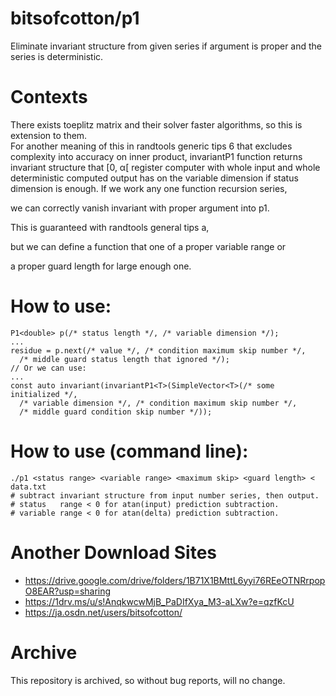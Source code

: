 # bitsofcotton/p1
Eliminate invariant structure from given series if argument is proper and
the series is deterministic.

# Contexts
There exists toeplitz matrix and their solver faster algorithms,
so this is extension to them.  
For another meaning of this in randtools generic tips 6 that
excludes complexity into accuracy on inner product,
invariantP1 function returns invariant structure that \[0, &alpha;\[ register
computer with whole input and whole deterministic computed output
has on the variable dimension if status dimension is enough.
If we work any one function recursion series,

we can correctly vanish invariant with proper argument into p1.

This is guaranteed with randtools general tips a,

but we can define a function that one of a proper variable range or

a proper guard length for large enough one.




# How to use:
    P1<double> p(/* status length */, /* variable dimension */);
    ...
    residue = p.next(/* value */, /* condition maximum skip number */,
      /* middle guard status length that ignored */);
    // Or we can use:
    ...
    const auto invariant(invariantP1<T>(SimpleVector<T>(/* some initialized */,
      /* variable dimension */, /* condition maximum skip number */,
      /* middle guard condition skip number */));

# How to use (command line):
    ./p1 <status range> <variable range> <maximum skip> <guard length> < data.txt
    # subtract invariant structure from input number series, then output.
    # status   range < 0 for atan(input) prediction subtraction.
    # variable range < 0 for atan(delta) prediction subtraction.

# Another Download Sites
* https://drive.google.com/drive/folders/1B71X1BMttL6yyi76REeOTNRrpopO8EAR?usp=sharing
* https://1drv.ms/u/s!AnqkwcwMjB_PaDIfXya_M3-aLXw?e=qzfKcU
* https://ja.osdn.net/users/bitsofcotton/

# Archive
This repository is archived, so without bug reports, will no change.

